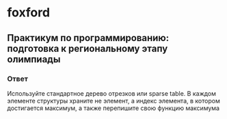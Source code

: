 # foxford
## Практикум по программированию: подготовка к региональному этапу олимпиады ##
### Ответ ###
Используйте стандартное дерево отрезков или sparse table. 
В каждом элементе структуры храните не элемент, 
а индекс элемента, в котором достигается максимум, 
а также перепишите свою функцию максимума
